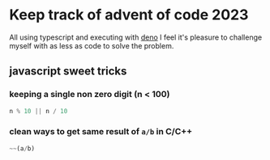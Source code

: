 # Keep track of advent of code 2023

All using typescript and executing with [deno](https://deno.land/)
I feel it's pleasure to challenge myself with as less as code to solve the problem.

## javascript sweet tricks

### keeping a single non zero digit (n < 100)

```typescript
n % 10 || n / 10
```

### clean ways to get same result of `a/b` in C/C++

```typescript
~~(a/b)
```
